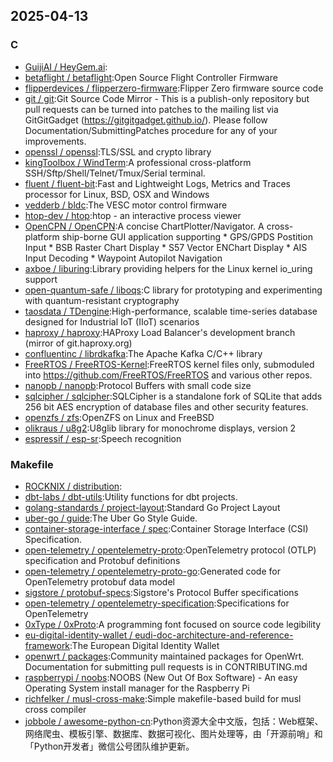 ## 2025-04-13

### C

* [GuijiAI / HeyGem.ai](https://github.com/GuijiAI/HeyGem.ai):
* [betaflight / betaflight](https://github.com/betaflight/betaflight):Open Source Flight Controller Firmware
* [flipperdevices / flipperzero-firmware](https://github.com/flipperdevices/flipperzero-firmware):Flipper Zero firmware source code
* [git / git](https://github.com/git/git):Git Source Code Mirror - This is a publish-only repository but pull requests can be turned into patches to the mailing list via GitGitGadget (https://gitgitgadget.github.io/). Please follow Documentation/SubmittingPatches procedure for any of your improvements.
* [openssl / openssl](https://github.com/openssl/openssl):TLS/SSL and crypto library
* [kingToolbox / WindTerm](https://github.com/kingToolbox/WindTerm):A professional cross-platform SSH/Sftp/Shell/Telnet/Tmux/Serial terminal.
* [fluent / fluent-bit](https://github.com/fluent/fluent-bit):Fast and Lightweight Logs, Metrics and Traces processor for Linux, BSD, OSX and Windows
* [vedderb / bldc](https://github.com/vedderb/bldc):The VESC motor control firmware
* [htop-dev / htop](https://github.com/htop-dev/htop):htop - an interactive process viewer
* [OpenCPN / OpenCPN](https://github.com/OpenCPN/OpenCPN):A concise ChartPlotter/Navigator. A cross-platform ship-borne GUI application supporting * GPS/GPDS Postition Input * BSB Raster Chart Display * S57 Vector ENChart Display * AIS Input Decoding * Waypoint Autopilot Navigation
* [axboe / liburing](https://github.com/axboe/liburing):Library providing helpers for the Linux kernel io_uring support
* [open-quantum-safe / liboqs](https://github.com/open-quantum-safe/liboqs):C library for prototyping and experimenting with quantum-resistant cryptography
* [taosdata / TDengine](https://github.com/taosdata/TDengine):High-performance, scalable time-series database designed for Industrial IoT (IIoT) scenarios
* [haproxy / haproxy](https://github.com/haproxy/haproxy):HAProxy Load Balancer's development branch (mirror of git.haproxy.org)
* [confluentinc / librdkafka](https://github.com/confluentinc/librdkafka):The Apache Kafka C/C++ library
* [FreeRTOS / FreeRTOS-Kernel](https://github.com/FreeRTOS/FreeRTOS-Kernel):FreeRTOS kernel files only, submoduled into https://github.com/FreeRTOS/FreeRTOS and various other repos.
* [nanopb / nanopb](https://github.com/nanopb/nanopb):Protocol Buffers with small code size
* [sqlcipher / sqlcipher](https://github.com/sqlcipher/sqlcipher):SQLCipher is a standalone fork of SQLite that adds 256 bit AES encryption of database files and other security features.
* [openzfs / zfs](https://github.com/openzfs/zfs):OpenZFS on Linux and FreeBSD
* [olikraus / u8g2](https://github.com/olikraus/u8g2):U8glib library for monochrome displays, version 2
* [espressif / esp-sr](https://github.com/espressif/esp-sr):Speech recognition

### Makefile

* [ROCKNIX / distribution](https://github.com/ROCKNIX/distribution):
* [dbt-labs / dbt-utils](https://github.com/dbt-labs/dbt-utils):Utility functions for dbt projects.
* [golang-standards / project-layout](https://github.com/golang-standards/project-layout):Standard Go Project Layout
* [uber-go / guide](https://github.com/uber-go/guide):The Uber Go Style Guide.
* [container-storage-interface / spec](https://github.com/container-storage-interface/spec):Container Storage Interface (CSI) Specification.
* [open-telemetry / opentelemetry-proto](https://github.com/open-telemetry/opentelemetry-proto):OpenTelemetry protocol (OTLP) specification and Protobuf definitions
* [open-telemetry / opentelemetry-proto-go](https://github.com/open-telemetry/opentelemetry-proto-go):Generated code for OpenTelemetry protobuf data model
* [sigstore / protobuf-specs](https://github.com/sigstore/protobuf-specs):Sigstore's Protocol Buffer specifications
* [open-telemetry / opentelemetry-specification](https://github.com/open-telemetry/opentelemetry-specification):Specifications for OpenTelemetry
* [0xType / 0xProto](https://github.com/0xType/0xProto):A programming font focused on source code legibility
* [eu-digital-identity-wallet / eudi-doc-architecture-and-reference-framework](https://github.com/eu-digital-identity-wallet/eudi-doc-architecture-and-reference-framework):The European Digital Identity Wallet
* [openwrt / packages](https://github.com/openwrt/packages):Community maintained packages for OpenWrt. Documentation for submitting pull requests is in CONTRIBUTING.md
* [raspberrypi / noobs](https://github.com/raspberrypi/noobs):NOOBS (New Out Of Box Software) - An easy Operating System install manager for the Raspberry Pi
* [richfelker / musl-cross-make](https://github.com/richfelker/musl-cross-make):Simple makefile-based build for musl cross compiler
* [jobbole / awesome-python-cn](https://github.com/jobbole/awesome-python-cn):Python资源大全中文版，包括：Web框架、网络爬虫、模板引擎、数据库、数据可视化、图片处理等，由「开源前哨」和「Python开发者」微信公号团队维护更新。
